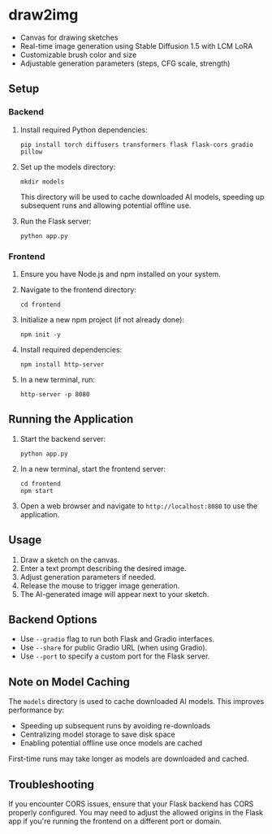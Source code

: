 # draw2img

- Canvas for drawing sketches
- Real-time image generation using Stable Diffusion 1.5 with LCM LoRA
- Customizable brush color and size
- Adjustable generation parameters (steps, CFG scale, strength)

## Setup

### Backend

1. Install required Python dependencies:
   ```
   pip install torch diffusers transformers flask flask-cors gradio pillow
   ```

2. Set up the models directory:
   ```
   mkdir models
   ```
   This directory will be used to cache downloaded AI models, speeding up subsequent runs and allowing potential offline use.

3. Run the Flask server:
   ```
   python app.py
   ```

### Frontend

1. Ensure you have Node.js and npm installed on your system.

2. Navigate to the frontend directory:
   ```
   cd frontend
   ```

3. Initialize a new npm project (if not already done):
   ```
   npm init -y
   ```

4. Install required dependencies:
   ```
   npm install http-server
   ```

5. In a new terminal, run:
   ```
   http-server -p 8080
   ```

## Running the Application

1. Start the backend server:
   ```
   python app.py
   ```

2. In a new terminal, start the frontend server:
   ```
   cd frontend
   npm start
   ```

3. Open a web browser and navigate to `http://localhost:8080` to use the application.

## Usage

1. Draw a sketch on the canvas.
2. Enter a text prompt describing the desired image.
3. Adjust generation parameters if needed.
4. Release the mouse to trigger image generation.
5. The AI-generated image will appear next to your sketch.

## Backend Options

- Use `--gradio` flag to run both Flask and Gradio interfaces.
- Use `--share` for public Gradio URL (when using Gradio).
- Use `--port` to specify a custom port for the Flask server.

## Note on Model Caching

The `models` directory is used to cache downloaded AI models. This improves performance by:
- Speeding up subsequent runs by avoiding re-downloads
- Centralizing model storage to save disk space
- Enabling potential offline use once models are cached

First-time runs may take longer as models are downloaded and cached.

## Troubleshooting

If you encounter CORS issues, ensure that your Flask backend has CORS properly configured. You may need to adjust the allowed origins in the Flask app if you're running the frontend on a different port or domain.

